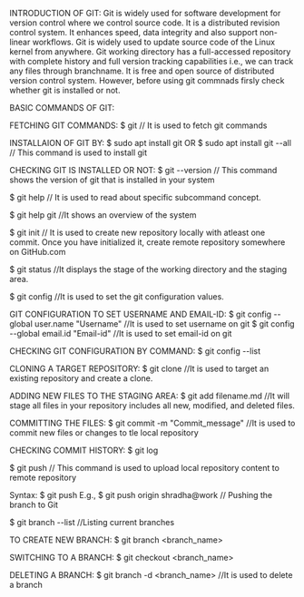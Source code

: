 INTRODUCTION OF GIT: Git is widely used for software development for version control where we control source code. It is a distributed revision control system. It enhances speed, data integrity and also support non-linear workflows. Git is widely used to update source code of the Linux kernel from anywhere. Git working directory has a full-accessed repository with complete history and full version tracking capabilities i.e., we can track any files through branchname. It is free and open source of distributed version control system. However, before using git commnads firsly check whether git is installed or not.

BASIC COMMANDS OF GIT:

FETCHING GIT COMMANDS: $ git // It is used to fetch git commands

INSTALLAION OF GIT BY: $ sudo apt install git OR $ sudo apt install git --all // This command is used to install git

CHECKING GIT IS INSTALLED OR NOT: $ git --version // This command shows the version of git that is installed in your system

$ git help // It is used to read about specific subcommand concept.

$ git help git //It shows an overview of the system

$ git init // It is used to create new repository locally with atleast one commit. Once you have initialized it, create remote repository somewhere on GitHub.com

$ git status //It displays the stage of the working directory and the staging area.

$ git config //It is used to set the git configuration values.

GIT CONFIGURATION TO SET USERNAME AND EMAIL-ID: $ git config --global user.name "Username" //It is used to set username on git $ git config --global email.id "Email-id" //It is used to set email-id on git

CHECKING GIT CONFIGURATION BY COMMAND: $ git config --list

CLONING A TARGET REPOSITORY: $ git clone <http>  //It is used to target an existing repository and create a clone.

ADDING NEW FILES TO THE STAGING AREA: $ git add filename.md //It will stage all files in your repository includes all new, modified, and deleted files.

COMMITTING THE FILES: $ git commit -m "Commit_message" //It is used to commit new files or changes to tle local repository

CHECKING COMMIT HISTORY: $ git log

$ git push // This command is used to upload local repository content to remote repository

Syntax: $ git push E.g., $ git push origin shradha@work // Pushing the branch to Git

$ git branch --list //Listing current branches

TO CREATE NEW BRANCH: $ git branch <branch_name>

SWITCHING TO A BRANCH: $ git checkout <branch_name>

DELETING A BRANCH: $ git branch -d <branch_name> //It is used to delete a branch

